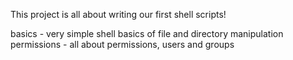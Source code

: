 This project is all about writing our first shell scripts!

basics - very simple shell basics of file and directory manipulation
permissions - all about permissions, users and groups
